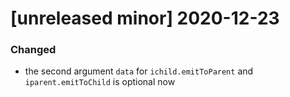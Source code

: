# [unreleased minor] 2020-12-23

### Changed

- the second argument `data` for `ichild.emitToParent` and `iparent.emitToChild` is optional now

